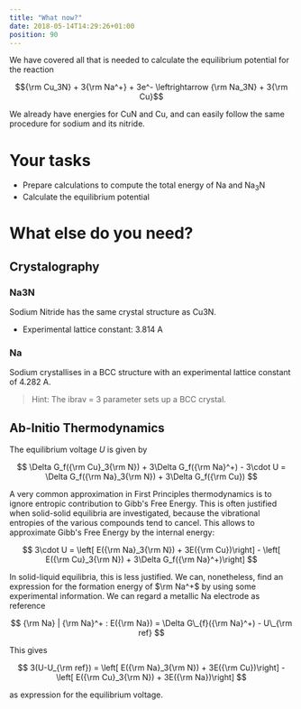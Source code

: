 ```yaml
---
title: "What now?"
date: 2018-05-14T14:29:26+01:00
position: 90
---
```


We have covered all that is needed to calculate the equilibrium potential for the reaction

$${\rm Cu_3N} + 3{\rm Na^+} + 3e^- \leftrightarrow {\rm Na_3N} + 3{\rm Cu}$$

We already have energies for CuN and Cu, and can easily follow the same procedure
for sodium and its nitride.

# Your tasks

- Prepare calculations to compute the total energy of Na and Na<sub>3</sub>N
- Calculate the equilibrium potential

# What else do you need?

## Crystalography

### Na3N

Sodium Nitride has the same crystal structure as Cu3N.

- Experimental lattice constant: 3.814 A

### Na

Sodium crystallises in a BCC structure with an experimental lattice constant of 4.282 A.

> Hint: The ibrav = 3 parameter sets up a BCC crystal.

## Ab-Initio Thermodynamics

The equilibrium voltage $U$ is given by

$$
\Delta G_f({\rm Cu}_3{\rm N}) + 3\Delta G_f({\rm Na}^+) - 3\cdot U =  \Delta G_f({\rm Na}_3{\rm N}) + 3\Delta G_f({\rm Cu})
$$

A very common approximation in First Principles thermodynamics is to ignore entropic contribution to Gibb's Free Energy. This is often justified when solid-solid equilibria are investigated, because the vibrational entropies of the various compounds tend to cancel. This allows to approximate Gibb's Free Energy by the internal energy:

$$
3\cdot U = \left[ E({\rm Na}_3{\rm N}) + 3E({\rm Cu})\right] - \left[ E({\rm Cu}_3{\rm N}) + 3\Delta G_f({\rm Na}^+)\right]
$$

In solid-liquid equilibria, this is less justified. We can, nonetheless, find an expression for the formation energy of $\rm Na^+$ by using some experimental information. We can regard a metallic Na electrode as reference

$$
{\rm Na} | {\rm Na}^+ : E({\rm Na}) = \Delta G\_{f}({\rm Na}^+) - U\_{\rm ref}
$$

This gives

$$
3(U-U_{\rm ref}) = \left[ E({\rm Na}_3{\rm N}) + 3E({\rm Cu})\right] - \left[ E({\rm Cu}_3{\rm N}) + 3E({\rm Na})\right]
$$

as expression for the equilibrium voltage.

